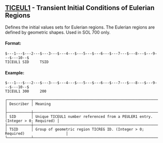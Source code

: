 ## [TICEUL1](https://nexus.hexagon.com/documentationcenter/bundle/MSC_Nastran_2022.4/page/Nastran_Combined_Book/qrg/bulktuv/TOC.TICEUL1.xhtml) - Transient Initial Conditions of Eulerian Regions

Defines the initial values sets for Eulerian regions. The Eulerian regions are defined by geometric shapes. Used in SOL 700 only.

#### Format:

```nastran
$---1---$---2---$---3---$---4---$---5---$---6---$---7---$---8---$---9---$---10--$
TICEUL1 SID     TSID                                                            
```

#### Example:

```nastran
$---1---$---2---$---3---$---4---$---5---$---6---$---7---$---8---$---9---$---10--$
TICEUL1 300     200                                                             
```

```text
┌───────────┬────────────────────────────────────────────────────────────────────────────────┐
│ Describer │ Meaning                                                                        │
├───────────┼────────────────────────────────────────────────────────────────────────────────┤
│ SID       │ Unique TICEUL1 number referenced from a PEULER1 entry. (Integer > 0; Required) │
├───────────┼────────────────────────────────────────────────────────────────────────────────┤
│ TSID      │ Group of geometric region TICREG ID. (Integer > 0; Required)                   │
└───────────┴────────────────────────────────────────────────────────────────────────────────┘
```
